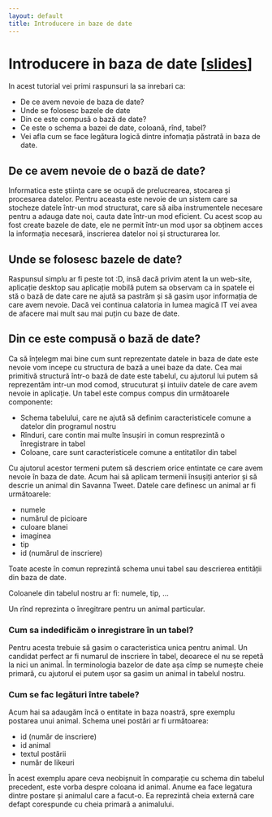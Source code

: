 ```yaml
---
layout: default
title: Introducere in baze de date
---
```


# Introducere in baza de date [[slides](http://slides.com/glebtocarenco/introducere-in-baze-de-date/live#/)]
In acest tutorial vei primi raspunsuri la sa inrebari ca:

- De ce avem nevoie de baza de date?
- Unde se folosesc bazele de date
- Din ce este compusă o bază de date?
- Ce este o schema a bazei de date, coloană, rînd, tabel?
- Vei afla cum se face legătura logică dintre infomația păstrată in baza de date.

## De ce avem nevoie de o bază de date?
Informatica este știința care se ocupă de prelucrearea, stocarea și procesarea datelor. Pentru aceasta este nevoie de un sistem care sa stocheze datele într-un mod structurat, care să aiba instrumentele necesare pentru a adauga date noi, cauta date într-un mod eficient. Cu acest scop au fost create bazele de date, ele ne permit într-un mod ușor sa obținem acces la informația necesară, inscrierea datelor noi și structurarea lor.


## Unde se folosesc bazele de date?
Raspunsul simplu ar fi peste tot :D, insă dacă privim atent la un web-site, aplicație desktop sau aplicație mobilă putem sa observam ca in spatele ei stă o bază de date care ne ajută sa pastrăm și să gasim ușor informația de care avem nevoie. Dacă vei continua calatoria in lumea magică IT vei avea de afacere mai mult sau mai puțin cu baze de date.


## Din ce este compusă o bază de date?

Ca să înțelegm mai bine cum sunt reprezentate datele in baza de date este nevoie vom incepe cu structura de bază a unei baze da date. Cea mai primitivă structură într-o bază de date este tabelul, cu ajutorul lui putem să reprezentăm intr-un mod comod, strucuturat și intuiiv datele de care avem nevoie in aplicație. Un tabel este compus compus din următoarele componente:
- Schema tabelului, care ne ajută să definim caracteristicele comune a datelor din programul nostru
- Rînduri, care contin mai multe însușiri in comun resprezintă o înregistrare in tabel
- Coloane, care sunt caracteristicele comune a entitatilor din tabel

Cu ajutorul acestor termeni putem să descriem orice entintate ce care avem nevoie în baza de date.
Acum hai să aplicam termenii însușiți anterior și să descrie un animal din Savanna Tweet. Datele care definesc un animal ar fi următoarele:
- numele
- numărul de picioare
- culoare blanei
- imaginea
- tip
- id (numărul de inscriere)

Toate aceste în comun reprezintă schema unui tabel sau descrierea entității din baza de date.

Coloanele din tabelul nostru ar fi: numele, tip, ...

Un rînd reprezinta o înregitrare pentru un animal particular.

### Cum sa indedificăm o inregistrare în un tabel?
Pentru acesta trebuie să gasim o caracteristica unica pentru animal. Un candidat perfect ar fi numarul de inscriere în tabel, deoarece el nu se repetă la nici un animal. În terminologia bazelor de date așa cîmp se numește cheie primară, cu ajutorul ei putem ușor sa gasim un animal in tabelul nostru.

### Cum se fac legături între tabele?
Acum hai sa adaugăm încă o entitate in baza noastră, spre exemplu postarea unui animal. Schema unei postări ar fi următoarea:
- id (număr de inscriere)
- id animal
- textul postării
- număr de likeuri

În acest exemplu apare ceva neobișnuit în comparație cu schema din tabelul precedent, este vorba despre coloana id animal. Anume ea face legatura dintre postare și animalul care a facut-o. Ea reprezintă cheia externă care defapt corespunde cu cheia primară a animalului.


